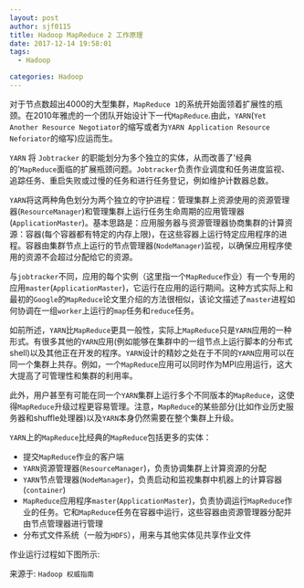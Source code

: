 ```yaml
---
layout: post
author: sjf0115
title: Hadoop MapReduce 2 工作原理
date: 2017-12-14 19:58:01
tags:
  - Hadoop

categories: Hadoop
---
```


对于节点数超出4000的大型集群，`MapReduce 1`的系统开始面领着扩展性的瓶颈。在2010年雅虎的一个团队开始设计下一代`MapReduce`.由此，`YARN`(`Yet Another Resource Negotiator`的缩写或者为`YARN Application Resource Neforiator`的缩写)应运而生。

`YARN` 将 `Jobtracker` 的职能划分为多个独立的实体，从而改善了'经典的'`MapReduce`面临的扩展瓶颈问题。`Jobtracker`负责作业调度和任务进度监视、追踪任务、重启失败或过慢的任务和进行任务登记，例如维护计数器总数。

`YARN`将这两种角色划分为两个独立的守护进程：管理集群上资源使用的资源管理器(`ResourceManager`)和管理集群上运行任务生命周期的应用管理器(`ApplicationMaster`)。基本思路是：应用服务器与资源管理器协商集群的计算资源：容器(每个容器都有特定的内存上限)，在这些容器上运行特定应用程序的进程。容器由集群节点上运行的节点管理器(`NodeManager`)监视，以确保应用程序使用的资源不会超过分配给它的资源。

与`jobtracker`不同，应用的每个实例（这里指一个`MapReduce`作业）有一个专用的应用`master`(`ApplicationMaster`)，它运行在应用的运行期间。这种方式实际上和最初的`Google`的`MapReduce`论文里介绍的方法很相似，该论文描述了`master`进程如何协调在一组`worker`上运行的`map`任务和`reduce`任务。

如前所述，`YARN`比`MapReduce`更具一般性，实际上`MapReduce`只是`YARN`应用的一种形式。有很多其他的`YARN`应用(例如能够在集群中的一组节点上运行脚本的分布式shell)以及其他正在开发的程序。`YARN`设计的精妙之处在于不同的`YARN`应用可以在同一个集群上共存。例如，一个`MapReduce`应用可以同时作为MPI应用运行，这大大提高了可管理性和集群的利用率。

此外，用户甚至有可能在同一个`YARN`集群上运行多个不同版本的`MapReduce`，这使得`MapReduce`升级过程更容易管理。注意，`MapReduce`的某些部分(比如作业历史服务器和shuffle处理器)以及`YARN`本身仍然需要在整个集群上升级。

`YARN`上的`MapReduce`比经典的`MapReduce`包括更多的实体：
- 提交`MapReduce`作业的客户端
- `YARN`资源管理器(`ResourceManager`)，负责协调集群上计算资源的分配
- `YARN`节点管理器(`NodeManager`)，负责启动和监视集群中机器上的计算容器(`container`)
- `MapReduce`应用程序`master`(`ApplicationMaster`)，负责协调运行`MapReduce`作业的任务。它和`MapReduce`任务在容器中运行，这些容器由资源管理器分配并由节点管理器进行管理
- 分布式文件系统（一般为`HDFS`），用来与其他实体见共享作业文件

作业运行过程如下图所示:


















来源于: `Hadoop 权威指南`
